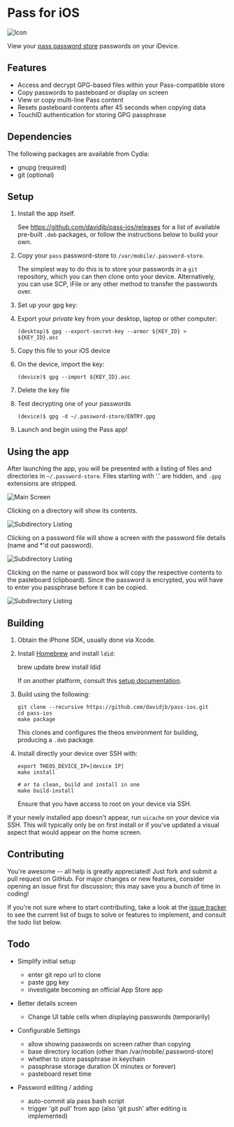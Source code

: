 Pass for iOS
============

![Icon](https://raw.github.com/davidjb/pass-ios/master/Resources/Icon@3x.png)

View your [pass password store][] passwords on your iDevice.

[pass password store]: http://www.passwordstore.org

Features
--------

* Access and decrypt GPG-based files within your Pass-compatible store
* Copy passwords to pasteboard or display on screen
* View or copy multi-line Pass content
* Resets pasteboard contents after 45 seconds when copying data
* TouchID authentication for storing GPG passphrase

Dependencies
------------

The following packages are available from Cydia:

* gnupg  (required)
* git    (optional)

Setup
-----

1. Install the app itself.

   See https://github.com/davidjb/pass-ios/releases for a list of available
   pre-built `.deb` packages, or follow the instructions below to build your
   own.

2. Copy your `pass` password-store to `/var/mobile/.password-store`.

   The simplest way to do this is to store your passwords in a `git` repository,
   which you can then clone onto your device. Alternatively, you can use SCP,
   iFile or any other method to transfer the passwords over.

3. Set up your gpg key:

  1. Export your *private* key from your desktop, laptop or other computer:

     ```
     (desktop)$ gpg --export-secret-key --armor ${KEY_ID} > ${KEY_ID}.asc
     ```

  2. Copy this file to your iOS device

  3. On the device, import the key:

     ```
     (device)$ gpg --import ${KEY_ID}.asc
     ```

  4. Delete the key file

  5. Test decrypting one of your passwords

     ```
     (device)$ gpg -d ~/.password-store/ENTRY.gpg
     ```

4. Launch and begin using the Pass app!

Using the app
-------------

After launching the app, you will be presented with a listing of files and
directories in `~/.password-store`. Files starting with '.' are hidden, and
`.gpg` extensions are stripped.

![Main Screen](/screenshots/1_main_screen.png?raw=true)

Clicking on a directory will show its contents.

![Subdirectory Listing](/screenshots/2_subdir.png?raw=true)

Clicking on a password file will show a screen with the password file details (name and \*'d out password).

![Subdirectory Listing](/screenshots/3_entry.png?raw=true)

Clicking on the name or password box will copy the respective contents to the pasteboard (clipboard). Since the password is encrypted, you will have to enter you passphrase before it can be copied.

![Subdirectory Listing](/screenshots/4_gpg.png?raw=true)

Building
--------

1. Obtain the iPhone SDK, usually done via Xcode.

2. Install [Homebrew](http://brew.sh/) and install `ldid`:

   brew update
   brew install ldid

   If on another platform, consult this [setup documentation](http://iphonedevwiki.net/index.php/Theos/Setup).

3. Build using the following:

   ```
   git clone --recursive https://github.com/davidjb/pass-ios.git
   cd pass-ios
   make package
   ```

   This clones and configures the theos environment for building, producing a
   `.deb` package.

3. Install directly your device over SSH with:

   ```
   export THEOS_DEVICE_IP=[device IP]
   make install

   # or to clean, build and install in one
   make build-install
   ```

   Ensure that you have access to root on your device via SSH.

If your newly installed app doesn't appear, run `uicache` on your device via
SSH.  This will typically only be on first install or if you've updated a
visual aspect that would appear on the home screen.

Contributing
------------

You're awesome -- all help is greatly appreciated!  Just fork and submit a
pull request on GitHub. For major changes or new features, consider opening
an issue first for discussion; this may save you a bunch of time in coding!

If you're not sure where to start contributing, take a look at the 
[issue tracker](https://github.com/davidjb/pass-ios/issues)
to see the current list of bugs to solve or features to implement, and consult
the todo list below.

Todo
----

* Simplify initial setup

  - enter git repo url to clone
  - paste gpg key
  - investigate becoming an official App Store app

* Better details screen

  - Change UI table cells when displaying passwords (temporarily)

* Configurable Settings

  - allow showing passwords on screen rather than copying
  - base directory location (other than /var/mobile/.password-store)
  - whether to store passphrase in keychain
  - passphrase storage duration (X minutes or forever)
  - pasteboard reset time

* Password editing / adding
  - auto-commit ala pass bash script
  - trigger 'git pull' from app (also 'git push' after editing is implemented)
